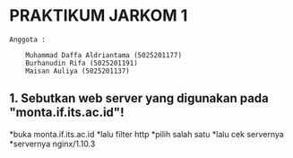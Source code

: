 # PRAKTIKUM JARKOM 1
```
Anggota :

	Muhammad Daffa Aldriantama (5025201177)
	Burhanudin Rifa (5025201191)
	Maisan Auliya (5025201137)

```
## 1.  Sebutkan web server yang digunakan pada "monta.if.its.ac.id"! 
*buka monta.if.its.ac.id
*lalu filter http
*pilih salah satu
*lalu cek servernya
*servernya nginx/1.10.3
